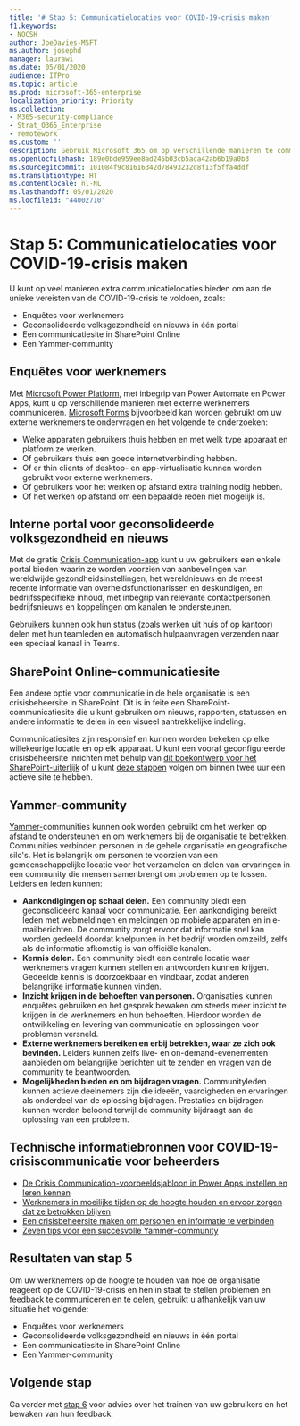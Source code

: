 ```yaml
---
title: '# Stap 5: Communicatielocaties voor COVID-19-crisis maken'
f1.keywords:
- NOCSH
author: JoeDavies-MSFT
ms.author: josephd
manager: laurawi
ms.date: 05/01/2020
audience: ITPro
ms.topic: article
ms.prod: microsoft-365-enterprise
localization_priority: Priority
ms.collection:
- M365-security-compliance
- Strat_O365_Enterprise
- remotework
ms.custom: ''
description: Gebruik Microsoft 365 om op verschillende manieren te communiceren over intern en openbaar nieuws over COVID-19.
ms.openlocfilehash: 189e0bde959ee8ad245b03cb5aca42ab6b19a0b3
ms.sourcegitcommit: 101084f9c81616342d78493232d8f13f5ffa4ddf
ms.translationtype: HT
ms.contentlocale: nl-NL
ms.lasthandoff: 05/01/2020
ms.locfileid: "44002710"
---
```

# <a name="step-5-create-covid-19-crisis-communication-venues"></a>Stap 5: Communicatielocaties voor COVID-19-crisis maken

U kunt op veel manieren extra communicatielocaties bieden om aan de unieke vereisten van de COVID-19-crisis te voldoen, zoals:

- Enquêtes voor werknemers
- Geconsolideerde volksgezondheid en nieuws in één portal
- Een communicatiesite in SharePoint Online
- Een Yammer-community

## <a name="employee-surveys"></a>Enquêtes voor werknemers

Met [Microsoft Power Platform](https://powerplatform.microsoft.com/), met inbegrip van Power Automate en Power Apps, kunt u op verschillende manieren met externe werknemers communiceren. [Microsoft Forms](https://forms.microsoft.com/) bijvoorbeeld kan worden gebruikt om uw externe werknemers te ondervragen en het volgende te onderzoeken:

- Welke apparaten gebruikers thuis hebben en met welk type apparaat en platform ze werken.
- Of gebruikers thuis een goede internetverbinding hebben.
- Of er thin clients of desktop- en app-virtualisatie kunnen worden gebruikt voor externe werknemers.
- Of gebruikers voor het werken op afstand extra training nodig hebben.
- Of het werken op afstand om een bepaalde reden niet mogelijk is.

## <a name="internal-portal-for-consolidated-public-health-and-news"></a>Interne portal voor geconsolideerde volksgezondheid en nieuws

Met de gratis [Crisis Communication-app](https://techcommunity.microsoft.com/t5/microsoft-teams-blog/coordinate-crisis-communications-using-microsoft-teams-power/ba-p/1216715) kunt u uw gebruikers een enkele portal bieden waarin ze worden voorzien van aanbevelingen van wereldwijde gezondheidsinstellingen, het wereldnieuws en de meest recente informatie van overheidsfunctionarissen en deskundigen, en bedrijfsspecifieke inhoud, met inbegrip van relevante contactpersonen, bedrijfsnieuws en koppelingen om kanalen te ondersteunen. 

Gebruikers kunnen ook hun status (zoals werken uit huis of op kantoor) delen met hun teamleden en automatisch hulpaanvragen verzenden naar een speciaal kanaal in Teams.

## <a name="sharepoint-online-communications-site"></a>SharePoint Online-communicatiesite

Een andere optie voor communicatie in de hele organisatie is een crisisbeheersite in SharePoint. Dit is in feite een SharePoint-communicatiesite die u kunt gebruiken om nieuws, rapporten, statussen en andere informatie te delen in een visueel aantrekkelijke indeling. 

Communicatiesites zijn responsief en kunnen worden bekeken op elke willekeurige locatie en op elk apparaat. U kunt een vooraf geconfigureerde crisisbeheersite inrichten met behulp van [dit boekontwerp voor het SharePoint-uiterlijk](https://lookbook.microsoft.com/details/8f8337d2-b1f6-4a84-91a4-9081f841f0f6) of u kunt [deze stappen](https://techcommunity.microsoft.com/t5/microsoft-sharepoint-blog/build-a-crisis-management-site-to-connect-people-and-information/ba-p/1216791) volgen om binnen twee uur een actieve site te hebben.

## <a name="yammer-community"></a>Yammer-community

[Yammer-](https://docs.microsoft.com/yammer/yammer-landing-page)communities kunnen ook worden gebruikt om het werken op afstand te ondersteunen en om werknemers bij de organisatie te betrekken. Communities verbinden personen in de gehele organisatie en geografische silo's. Het is belangrijk om personen te voorzien van een gemeenschappelijke locatie voor het verzamelen en delen van ervaringen in een community die mensen samenbrengt om problemen op te lossen. Leiders en leden kunnen:

- **Aankondigingen op schaal delen.** Een community biedt een geconsolideerd kanaal voor communicatie. Een aankondiging bereikt leden met webmeldingen en meldingen op mobiele apparaten en in e-mailberichten. De community zorgt ervoor dat informatie snel kan worden gedeeld doordat knelpunten in het bedrijf worden omzeild, zelfs als de informatie afkomstig is van officiële kanalen.
- **Kennis delen.** Een community biedt een centrale locatie waar werknemers vragen kunnen stellen en antwoorden kunnen krijgen. Gedeelde kennis is doorzoekbaar en vindbaar, zodat anderen belangrijke informatie kunnen vinden.
- **Inzicht krijgen in de behoeften van personen.** Organisaties kunnen enquêtes gebruiken en het gesprek bewaken om steeds meer inzicht te krijgen in de werknemers en hun behoeften. Hierdoor worden de ontwikkeling en levering van communicatie en oplossingen voor problemen versneld.
- **Externe werknemers bereiken en erbij betrekken, waar ze zich ook bevinden.** Leiders kunnen zelfs live- en on-demand-evenementen aanbieden om belangrijke berichten uit te zenden en vragen van de community te beantwoorden.
- **Mogelijkheden bieden en om bijdragen vragen.** Communityleden kunnen actieve deelnemers zijn die ideeën, vaardigheden en ervaringen als onderdeel van de oplossing bijdragen. Prestaties en bijdragen kunnen worden beloond terwijl de community bijdraagt aan de oplossing van een probleem.

## <a name="admin-technical-resources-for-covid-19-crisis-communications"></a>Technische informatiebronnen voor COVID-19-crisiscommunicatie voor beheerders

- [De Crisis Communication-voorbeeldsjabloon in Power Apps instellen en leren kennen](https://docs.microsoft.com/powerapps/maker/canvas-apps/sample-crisis-communication-app)
- [Werknemers in moeilijke tijden op de hoogte houden en ervoor zorgen dat ze betrokken blijven](https://techcommunity.microsoft.com/t5/yammer-blog/keeping-employees-informed-and-engaged-during-difficult-times/ba-p/1216032)
- [Een crisisbeheersite maken om personen en informatie te verbinden](https://techcommunity.microsoft.com/t5/microsoft-sharepoint-blog/build-a-crisis-management-site-to-connect-people-and-information/ba-p/1216791)
- [Zeven tips voor een succesvolle Yammer-community](https://techcommunity.microsoft.com/t5/yammer-blog/7-tips-to-run-a-successful-yammer-community-formerly-group/ba-p/444720)

## <a name="results-of-step-5"></a>Resultaten van stap 5

Om uw werknemers op de hoogte te houden van hoe de organisatie reageert op de COVID-19-crisis en hen in staat te stellen problemen en feedback te communiceren en te delen, gebruikt u afhankelijk van uw situatie het volgende:

- Enquêtes voor werknemers
- Geconsolideerde volksgezondheid en nieuws in één portal
- Een communicatiesite in SharePoint Online
- Een Yammer-community

## <a name="next-step"></a>Volgende stap

Ga verder met [stap 6](empower-people-to-work-remotely-train-monitor-usage.md) voor advies over het trainen van uw gebruikers en het bewaken van hun feedback.
